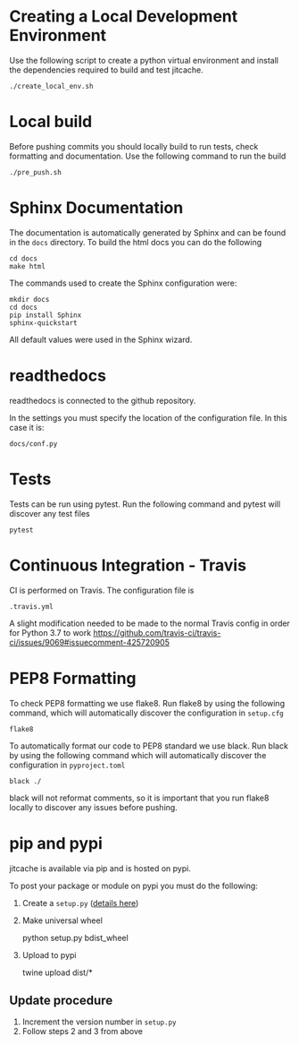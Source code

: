 # Creating a Local Development Environment

Use the following script to create a python virtual environment and install
the dependencies required to build and test jitcache.

    ./create_local_env.sh

# Local build

Before pushing commits you should locally build to run tests, check formatting
and documentation. Use the following command to run the build

    ./pre_push.sh

# Sphinx Documentation

The documentation is automatically generated by Sphinx and can be found in the
``docs`` directory. To build the html docs you can do the following

    cd docs
    make html

The commands used to create the Sphinx configuration were:

    mkdir docs
    cd docs
    pip install Sphinx
    sphinx-quickstart

All default values were used in the Sphinx wizard.

# readthedocs

readthedocs is connected to the github repository.

In the settings you must specify the location of the configuration file. In
this case it is:
    
    docs/conf.py

# Tests

Tests can be run using pytest. Run the following command and pytest will
discover any test files

    pytest

# Continuous Integration - Travis

CI is performed on Travis. The configuration file is

    .travis.yml
    
A slight modification needed to be made to the normal Travis config in order
for Python 3.7 to work
https://github.com/travis-ci/travis-ci/issues/9069#issuecomment-425720905

# PEP8 Formatting

To check PEP8 formatting we use flake8. Run flake8 by using the following
command, which will automatically discover the configuration in ``setup.cfg``

    flake8
    
To automatically format our code to PEP8 standard we use black. Run black by
using the following command which will automatically discover the configuration
in ``pyproject.toml``

    black ./    

black will not reformat comments, so it is important that you run flake8
locally to discover any issues before pushing.

# pip and pypi

jitcache is available via pip and is hosted on pypi.

To post your package or module on pypi you must do the following:

1. Create a ``setup.py`` ([details here](https://packaging.python.org/guides/distributing-packages-using-setuptools/))

2. Make universal wheel

    
    python setup.py bdist_wheel

3. Upload to pypi

    
    twine upload dist/*

## Update procedure

1. Increment the version number in ``setup.py``
2. Follow steps 2 and 3 from above


    

